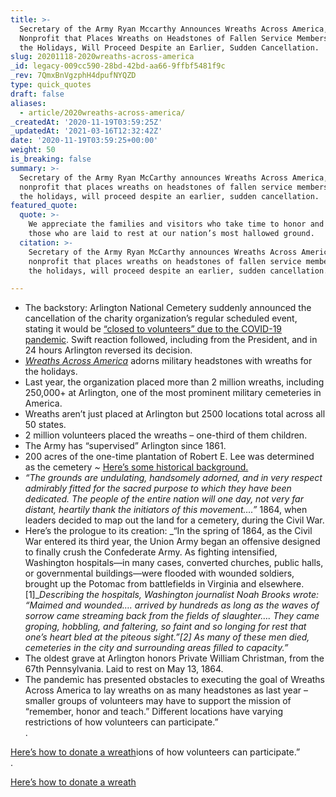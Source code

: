 ```yaml
---
title: >-
  Secretary of the Army Ryan Mccarthy Announces Wreaths Across America, a
  Nonprofit that Places Wreaths on Headstones of Fallen Service Members During
  the Holidays, Will Proceed Despite an Earlier, Sudden Cancellation.
slug: 20201118-2020wreaths-across-america
_id: legacy-009cc590-28bd-42bd-aa66-9ffbf5481f9c
_rev: 7QmxBnVgzphH4dpufNYQZD
type: quick_quotes
draft: false
aliases:
  - article/2020wreaths-across-america/
_createdAt: '2020-11-19T03:59:25Z'
_updatedAt: '2021-03-16T12:32:42Z'
date: '2020-11-19T03:59:25+00:00'
weight: 50
is_breaking: false
summary: >-
  Secretary of the Army Ryan McCarthy announces Wreaths Across America, a
  nonprofit that places wreaths on headstones of fallen service members during
  the holidays, will proceed despite an earlier, sudden cancellation.
featured_quote:
  quote: >-
    We appreciate the families and visitors who take time to honor and remember
    those who are laid to rest at our nation’s most hallowed ground.
  citation: >-
    Secretary of the Army Ryan McCarthy announces Wreaths Across America, a
    nonprofit that places wreaths on headstones of fallen service members during
    the holidays, will proceed despite an earlier, sudden cancellation.

---
```

* The backstory: Arlington National Cemetery suddenly announced the cancellation of the charity organization’s regular scheduled event, stating it would be [“closed to volunteers” due to the COVID-19 pandemic](https://twitter.com/ArlingtonNatl/status/1328465162655952901?s=20). Swift reaction followed, including from the President, and in 24 hours Arlington reversed its decision.
* [_Wreaths Across America_](https://wreathsacrossamerica.org/pages/19520/news/?relatedIds=0&back=true) adorns military headstones with wreaths for the holidays.
* Last year, the organization placed more than 2 million wreaths, including 250,000+ at Arlington, one of the most prominent military cemeteries in America.
* Wreaths aren’t just placed at Arlington but 2500 locations total across all 50 states.
* 2 million volunteers placed the wreaths – one-third of them children.
* The Army has “supervised” Arlington since 1861.
* 200 acres of the one-time plantation of Robert E. Lee was determined as the cemetery _~_ [Here’s some historical background.](https://www.nps.gov/arho/learn/historyculture/cemetery.htm)
* _“The grounds are undulating, handsomely adorned, and in very respect admirably fitted for the sacred purpose to which they have been dedicated. The people of the entire nation will one day, not very far distant, heartily thank the initiators of this movement….”_ 1864, when leaders decided to map out the land for a cemetery, during the Civil War.
* Here’s the prologue to its creation: _“In the spring of 1864, as the Civil War entered its third year, the Union Army began an offensive designed to finally crush the Confederate Army. As fighting intensified, Washington hospitals—in many cases, converted churches, public halls, or governmental buildings—were flooded with wounded soldiers, brought up the Potomac from battlefields in Virginia and elsewhere.[1]__Describing the hospitals, Washington journalist Noah Brooks wrote: “Maimed and wounded…. arrived by hundreds as long as the waves of sorrow came streaming back from the fields of slaughter…. They came groping, hobbling, and faltering, so faint and so longing for rest that one’s heart bled at the piteous sight.”[2] As many of these men died, cemeteries in the city and surrounding areas filled to capacity.”_
* The oldest grave at Arlington honors Private William Christman, from the 67th Pennsylvania. Laid to rest on May 13, 1864.
* The pandemic has presented obstacles to executing the goal of Wreaths Across America to lay wreaths on as many headstones as last year – smaller groups of volunteers may have to support the mission of “remember, honor and teach.” Different locations have varying restrictions of how volunteers can participate.”  
.

[Here’s how to donate a wreath](https://wreathsacrossamerica.org)ions of how volunteers can participate.”  
.

[Here’s how to donate a wreath](https://wreathsacrossamerica.org)